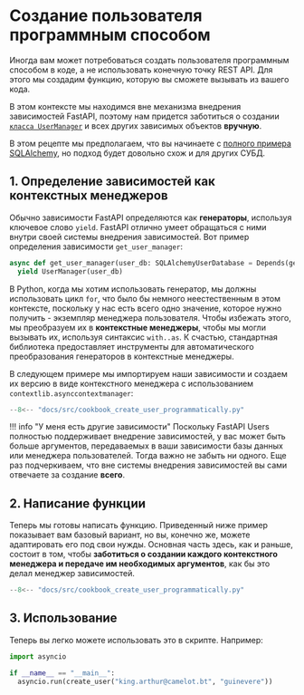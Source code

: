 # Создание пользователя программным способом

Иногда вам может потребоваться создать пользователя программным способом в коде, а не использовать конечную точку REST API. Для этого мы создадим функцию, которую вы сможете вызывать из вашего кода.

В этом контексте мы находимся вне механизма внедрения зависимостей FastAPI, поэтому нам придется заботиться о создании [`класса UserManager`](../configuration/user-manager.md) и всех других зависимых объектов **вручную**.

В этом рецепте мы предполагаем, что вы начинаете с [полного примера SQLAlchemy](../configuration/full-example.md), но подход будет довольно схож и для других СУБД.

## 1. Определение зависимостей как контекстных менеджеров

Обычно зависимости FastAPI определяются как **генераторы**, используя ключевое слово `yield`. FastAPI отлично умеет обращаться с ними внутри своей системы внедрения зависимостей. Вот пример определения зависимости `get_user_manager`:

```py
async def get_user_manager(user_db: SQLAlchemyUserDatabase = Depends(get_user_db)):
  yield UserManager(user_db)
```

В Python, когда мы хотим использовать генератор, мы должны использовать цикл `for`, что было бы немного неестественным в этом контексте, поскольку у нас есть всего одно значение, которое нужно получить - экземпляр менеджера пользователя. Чтобы избежать этого, мы преобразуем их в **контекстные менеджеры**, чтобы мы могли вызывать их, используя синтаксис `with..as`. К счастью, стандартная библиотека предоставляет инструменты для автоматического преобразования генераторов в контекстные менеджеры.

В следующем примере мы импортируем наши зависимости и создаем их версию в виде контекстного менеджера с использованием `contextlib.asynccontextmanager`:

```py
--8<-- "docs/src/cookbook_create_user_programmatically.py"
```

!!! info "У меня есть другие зависимости"
    Поскольку FastAPI Users полностью поддерживает внедрение зависимостей, у вас может быть больше аргументов, передаваемых в ваши зависимости базы данных или менеджера пользователей. Тогда важно не забыть ни одного. Еще раз подчеркиваем, что вне системы внедрения зависимостей вы сами отвечаете за создание **всего**.

## 2. Написание функции

Теперь мы готовы написать функцию. Приведенный ниже пример показывает вам базовый вариант, но вы, конечно же, можете адаптировать его под свои нужды. Основная часть здесь, как и раньше, состоит в том, чтобы **заботиться о создании каждого контекстного менеджера и передаче им необходимых аргументов**, как бы это делал менеджер зависимостей.

```py
--8<-- "docs/src/cookbook_create_user_programmatically.py"
```

## 3. Использование

Теперь вы легко можете использовать это в скрипте. Например:

```py
import asyncio

if __name__ == "__main__":
  asyncio.run(create_user("king.arthur@camelot.bt", "guinevere"))
```